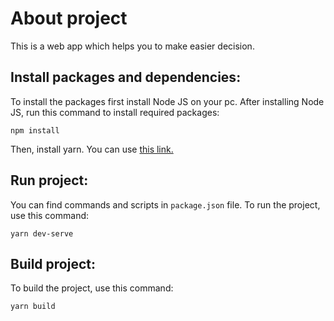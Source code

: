 # About project
This is a web app which helps you to make easier decision.
## Install packages and dependencies:
To install the packages first install Node JS on your pc. 
After installing Node JS, run this command to install required packages:
```
npm install
```
Then, install yarn. You can use [this link.](https://github.com/sabaebrahimi/IE-git.git)

## Run project:
You can find commands and scripts in `package.json` file. 
To run the project, use this command: 
```
yarn dev-serve
```
## Build project:
To build the project, use this command:
```
yarn build
```
